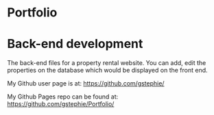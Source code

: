 # Portfolio
Back-end development 
====================

The back-end files for a property rental website.  You can add, edit the properties on the database which would be displayed on the front end.




My Github user page is at: 
https://github.com/gstephie/

My Github Pages repo can be found at:  
https://github.com/gstephie/Portfolio/

